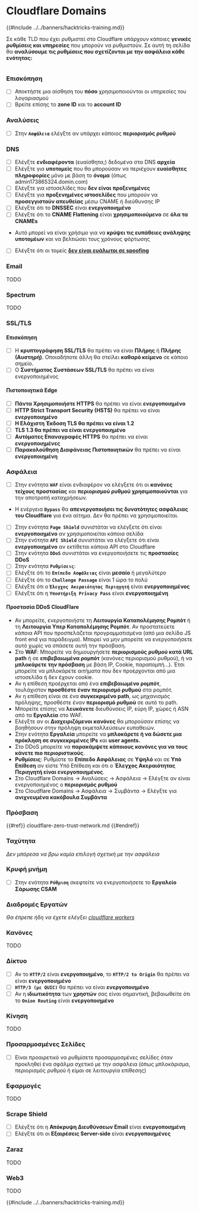 # Cloudflare Domains

{{#include ../../banners/hacktricks-training.md}}

Σε κάθε TLD που έχει ρυθμιστεί στο Cloudflare υπάρχουν κάποιες **γενικές ρυθμίσεις και υπηρεσίες** που μπορούν να ρυθμιστούν. Σε αυτή τη σελίδα θα **αναλύσουμε τις ρυθμίσεις που σχετίζονται με την ασφάλεια κάθε ενότητας:**

<figure><img src="../../images/image (101).png" alt=""><figcaption></figcaption></figure>

### Επισκόπηση

- [ ] Αποκτήστε μια αίσθηση του **πόσο** χρησιμοποιούνται οι υπηρεσίες του λογαριασμού
- [ ] Βρείτε επίσης το **zone ID** και το **account ID**

### Αναλύσεις

- [ ] Στην **`Ασφάλεια`** ελέγξτε αν υπάρχει κάποιος **περιορισμός ρυθμού**

### DNS

- [ ] Ελέγξτε **ενδιαφέροντα** (ευαίσθητα;) δεδομένα στα DNS **αρχεία**
- [ ] Ελέγξτε για **υποτομείς** που θα μπορούσαν να περιέχουν **ευαίσθητες πληροφορίες** μόνο με βάση το **όνομα** (όπως admin173865324.domin.com)
- [ ] Ελέγξτε για ιστοσελίδες που **δεν είναι** **προξενημένες**
- [ ] Ελέγξτε για **προξενημένες ιστοσελίδες** που μπορούν να **προσεγγιστούν απευθείας** μέσω CNAME ή διεύθυνσης IP
- [ ] Ελέγξτε ότι το **DNSSEC** είναι **ενεργοποιημένο**
- [ ] Ελέγξτε ότι το **CNAME Flattening** είναι **χρησιμοποιούμενο** σε **όλα τα CNAMEs**
- Αυτό μπορεί να είναι χρήσιμο για να **κρύψει τις ευπάθειες ανάληψης υποτομέων** και να βελτιώσει τους χρόνους φόρτωσης
- [ ] Ελέγξτε ότι οι τομείς [**δεν είναι ευάλωτοι σε spoofing**](https://book.hacktricks.xyz/network-services-pentesting/pentesting-smtp#mail-spoofing)

### **Email**

TODO

### Spectrum

TODO

### SSL/TLS

#### **Επισκόπηση**

- [ ] Η **κρυπτογράφηση SSL/TLS** θα πρέπει να είναι **Πλήρης** ή **Πλήρης (Αυστηρή)**. Οποιαδήποτε άλλη θα στείλει **καθαρό κείμενο** σε κάποιο σημείο.
- [ ] Ο **Συστήματος Συστάσεων SSL/TLS** θα πρέπει να είναι ενεργοποιημένος

#### Πιστοποιητικά Edge

- [ ] **Πάντα Χρησιμοποιήστε HTTPS** θα πρέπει να είναι **ενεργοποιημένο**
- [ ] **HTTP Strict Transport Security (HSTS)** θα πρέπει να είναι **ενεργοποιημένο**
- [ ] **Η Ελάχιστη Έκδοση TLS θα πρέπει να είναι 1.2**
- [ ] **TLS 1.3 θα πρέπει να είναι ενεργοποιημένο**
- [ ] **Αυτόματες Επαναγραφές HTTPS** θα πρέπει να είναι **ενεργοποιημένες**
- [ ] **Παρακολούθηση Διαφάνειας Πιστοποιητικών** θα πρέπει να είναι **ενεργοποιημένη**

### **Ασφάλεια**

- [ ] Στην ενότητα **`WAF`** είναι ενδιαφέρον να ελέγξετε ότι οι **κανόνες τείχους προστασίας** και **περιορισμού ρυθμού χρησιμοποιούνται** για την αποτροπή καταχρήσεων.
- Η ενέργεια **`Bypass`** θα **απενεργοποιήσει τις δυνατότητες ασφάλειας του Cloudflare** για ένα αίτημα. Δεν θα πρέπει να χρησιμοποιείται.
- [ ] Στην ενότητα **`Page Shield`** συνιστάται να ελέγξετε ότι είναι **ενεργοποιημένο** αν χρησιμοποιείται κάποια σελίδα
- [ ] Στην ενότητα **`API Shield`** συνιστάται να ελέγξετε ότι είναι **ενεργοποιημένο** αν εκτίθεται κάποια API στο Cloudflare
- [ ] Στην ενότητα **`DDoS`** συνιστάται να ενεργοποιήσετε τις **προστασίες DDoS**
- [ ] Στην ενότητα **`Ρυθμίσεις`**:
- [ ] Ελέγξτε ότι το **`Επίπεδο Ασφάλειας`** είναι **μεσαίο** ή μεγαλύτερο
- [ ] Ελέγξτε ότι το **`Challenge Passage`** είναι 1 ώρα το πολύ
- [ ] Ελέγξτε ότι ο **`Έλεγχος Ακεραιότητας Περιηγητή`** είναι **ενεργοποιημένος**
- [ ] Ελέγξτε ότι η **`Υποστήριξη Privacy Pass`** είναι **ενεργοποιημένη**

#### **Προστασία DDoS CloudFlare**

- Αν μπορείτε, ενεργοποιήστε τη **Λειτουργία Καταπολέμησης Ρομπότ** ή τη **Λειτουργία Υπερ Καταπολέμησης Ρομπότ**. Αν προστατεύετε κάποια API που προσπελάζεται προγραμματισμένα (από μια σελίδα JS front end για παράδειγμα). Μπορεί να μην μπορείτε να ενεργοποιήσετε αυτό χωρίς να σπάσετε αυτή την πρόσβαση.
- Στο **WAF**: Μπορείτε να δημιουργήσετε **περιορισμούς ρυθμού κατά URL path** ή σε **επιβεβαιωμένα ρομπότ** (κανόνες περιορισμού ρυθμού), ή να **μπλοκάρετε την πρόσβαση** με βάση IP, Cookie, παραπομπή...). Έτσι μπορείτε να μπλοκάρετε αιτήματα που δεν προέρχονται από μια ιστοσελίδα ή δεν έχουν cookie.
- Αν η επίθεση προέρχεται από ένα **επιβεβαιωμένο ρομπότ**, τουλάχιστον **προσθέστε έναν περιορισμό ρυθμού** στα ρομπότ.
- Αν η επίθεση είναι σε ένα **συγκεκριμένο path**, ως μηχανισμός πρόληψης, προσθέστε έναν **περιορισμό ρυθμού** σε αυτό το path.
- Μπορείτε επίσης να **λευκάνετε** διευθύνσεις IP, εύρη IP, χώρες ή ASN από τα **Εργαλεία** στο WAF.
- Ελέγξτε αν οι **Διαχειριζόμενοι κανόνες** θα μπορούσαν επίσης να βοηθήσουν στην πρόληψη εκμεταλλεύσεων ευπαθειών.
- Στην ενότητα **Εργαλεία** μπορείτε να **μπλοκάρετε ή να δώσετε μια πρόκληση σε συγκεκριμένες IPs** και **user agents.**
- Στο DDoS μπορείτε να **παρακάμψετε κάποιους κανόνες για να τους κάνετε πιο περιοριστικούς**.
- **Ρυθμίσεις**: Ρυθμίστε το **Επίπεδο Ασφάλειας** σε **Υψηλό** και σε **Υπό Επίθεση** αν είστε Υπό Επίθεση και ότι ο **Έλεγχος Ακεραιότητας Περιηγητή είναι ενεργοποιημένος**.
- Στο Cloudflare Domains -> Αναλύσεις -> Ασφάλεια -> Ελέγξτε αν είναι ενεργοποιημένος ο **περιορισμός ρυθμού**
- Στο Cloudflare Domains -> Ασφάλεια -> Συμβάντα -> Ελέγξτε για **ανιχνευμένα κακόβουλα Συμβάντα**

### Πρόσβαση

{{#ref}}
cloudflare-zero-trust-network.md
{{#endref}}

### Ταχύτητα

_Δεν μπόρεσα να βρω καμία επιλογή σχετική με την ασφάλεια_

### Κρυφή μνήμη

- [ ] Στην ενότητα **`Ρύθμιση`** σκεφτείτε να ενεργοποιήσετε το **Εργαλείο Σάρωσης CSAM**

### **Διαδρομές Εργατών**

_Θα έπρεπε ήδη να έχετε ελέγξει_ [_cloudflare workers_](./#workers)

### Κανόνες

TODO

### Δίκτυο

- [ ] Αν το **`HTTP/2`** είναι **ενεργοποιημένο**, το **`HTTP/2 to Origin`** θα πρέπει να είναι **ενεργοποιημένο**
- [ ] **`HTTP/3 (με QUIC)`** θα πρέπει να είναι **ενεργοποιημένο**
- [ ] Αν η **ιδιωτικότητα** των **χρηστών** σας είναι σημαντική, βεβαιωθείτε ότι το **`Onion Routing`** είναι **ενεργοποιημένο**

### **Κίνηση**

TODO

### Προσαρμοσμένες Σελίδες

- [ ] Είναι προαιρετικό να ρυθμίσετε προσαρμοσμένες σελίδες όταν προκληθεί ένα σφάλμα σχετικό με την ασφάλεια (όπως μπλοκάρισμα, περιορισμός ρυθμού ή είμαι σε λειτουργία επίθεσης)

### Εφαρμογές

TODO

### Scrape Shield

- [ ] Ελέγξτε ότι η **Απόκρυψη Διευθύνσεων Email** είναι **ενεργοποιημένη**
- [ ] Ελέγξτε ότι οι **Εξαιρέσεις Server-side** είναι **ενεργοποιημένες**

### **Zaraz**

TODO

### **Web3**

TODO

{{#include ../../banners/hacktricks-training.md}}
